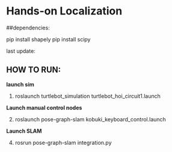 ﻿# Hands-on Localization

##dependencies:

pip install shapely
pip install scipy

last update:

## HOW TO RUN:

**launch sim**
1. roslaunch turtlebot_simulation turtlebot_hoi_circuit1.launch

**Launch manual control nodes**

2. roslaunch pose-graph-slam kobuki_keyboard_control.launch

**Launch SLAM**

4. rosrun pose-graph-slam integration.py
